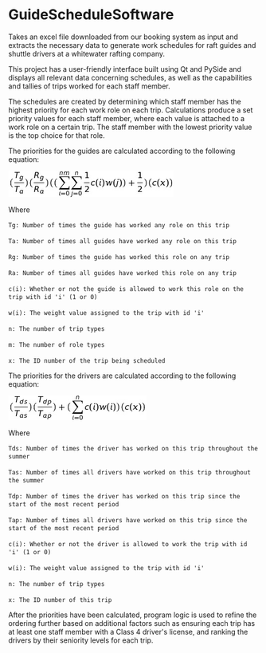 ﻿# GuideScheduleSoftware
 
Takes an excel file downloaded from our booking system as input and extracts the necessary data to generate work schedules for raft guides and shuttle drivers at a whitewater rafting company.

This project has a user-friendly interface built using Qt and PySide and displays all relevant data concerning schedules, as well as the capabilities and tallies of trips worked for each staff member.

The schedules are created by determining which staff member has the highest priority for each work role on each trip. Calculations produce a set priority values for each staff member, where each value is attached to a work role on a certain trip. The staff member with the lowest priority value is the top choice for that role.

The priorities for the guides are calculated according to the following equation:


![Guide Priority Equation](read_me_img/guide_priority_equation.png)


Where

    Tg: Number of times the guide has worked any role on this trip
 
    Ta: Number of times all guides have worked any role on this trip
 
    Rg: Number of times the guide has worked this role on any trip
 
    Ra: Number of times all guides have worked this role on any trip
 
    c(i): Whether or not the guide is allowed to work this role on the trip with id 'i' (1 or 0)
 
    w(i): The weight value assigned to the trip with id 'i'
    
    n: The number of trip types
    
    m: The number of role types 

    x: The ID number of the trip being scheduled

The priorities for the drivers are calculated according to the following equation:


![Driver Priority Equation](read_me_img/driver_priority_equation.png)


Where

    Tds: Number of times the driver has worked on this trip throughout the summer
 
    Tas: Number of times all drivers have worked on this trip throughout the summer
 
    Tdp: Number of times the driver has worked on this trip since the start of the most recent period
 
    Tap: Number of times all drivers have worked on this trip since the start of the most recent period
 
    c(i): Whether or not the driver is allowed to work the trip with id 'i' (1 or 0)
 
    w(i): The weight value assigned to the trip with id 'i'
    
    n: The number of trip types
    
    x: The ID number of this trip

After the priorities have been calculated, program logic is used to refine the ordering further based on additional factors such as ensuring each trip has at least one staff member with a Class 4 driver's license, and ranking the drivers by their seniority levels for each trip.
